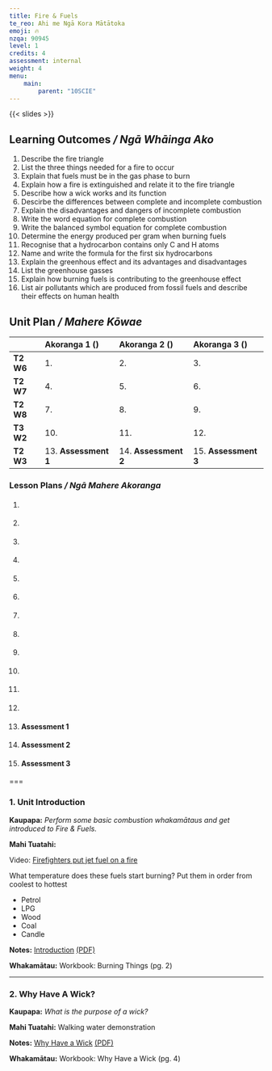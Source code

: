 ```yaml
---
title: Fire & Fuels
te_reo: Ahi me Ngā Kora Mātātoka
emoji: 🔥
nzqa: 90945
level: 1
credits: 4
assessment: internal
weight: 4
menu:
    main:
        parent: "10SCIE"
---
```


{{< slides >}}

## Learning Outcomes _/ Ngā Whāinga Ako_ 

1. Describe the fire triangle
2. List the three things needed for a fire to occur
3. Explain that fuels must be in the gas phase to burn
4. Explain how a fire is extinguished and relate it to the fire triangle
5. Describe how a wick works and its function
6. Descirbe the differences between complete and incomplete combustion
7. Explain the disadvantages and dangers of incomplete combustion
8. Write the word equation for complete combustion
9. Write the balanced symbol equation for complete combustion
10. Determine the energy produced per gram when burning fuels
11. Recognise that a hydrocarbon contains only C and H atoms
12. Name and write the formula for the first six hydrocarbons
13. Explain the greenhous effect and its advantages and disadvantages
14. List the greenhouse gasses
15. Explain how burning fuels is contributing to the greenhouse effect
16. List air pollutants which are produced from fossil fuels and describe their effects on human health

## Unit Plan _/ Mahere Kōwae_ 

|           | Akoranga 1 ()        | Akoranga 2 ()        | Akoranga 3 ()        |
|:----------|:---------------------|:---------------------|:---------------------|
| __T2 W6__ | 1.                   | 2.                   | 3.                   |
| __T2 W7__ | 4.                   | 5.                   | 6.                   |
| __T2 W8__ | 7.                   | 8.                   | 9.                   |
| __T3 W2__ | 10.                  | 11.                  | 12.                  |
| __T2 W3__ | 13. __Assessment 1__ | 14. __Assessment 2__ | 15. __Assessment 3__ |

### Lesson Plans _/ Ngā Mahere Akoranga_

1. #### 
2. #### 
3. ####
4. #### 
5. #### 
6. #### 
7. #### 
8. #### 
9. #### 
10. #### 
11. #### 
12. #### 
13. #### Assessment 1
14. #### Assessment 2
15. #### Assessment 3

===

### 1. Unit Introduction

__Kaupapa:__ _Perform some basic combustion whakamātaus and get introduced to Fire & Fuels._

__Mahi Tuatahi:__

Video: [Firefighters put jet fuel on a fire](https://www.youtube.com/watch?v=UxC2OOSEPyQ)

What temperature does these fuels start burning? Put them in order from coolest to hottest

- Petrol
- LPG
- Wood
- Coal
- Candle

__Notes:__ [Introduction](slides/1-introduction/) [(PDF)](pdfs/1-introduction.pdf)

__Whakamātau:__ Workbook: Burning Things (pg. 2)

---

### 2. Why Have A Wick?

__Kaupapa:__ _What is the purpose of a wick?_

__Mahi Tuatahi:__ Walking water demonstration

__Notes:__ [Why Have a Wick](slides/2-why-have-a-wick/) [(PDF)](pdfs/2-why-have-a-wick.pdf)

__Whakamātau:__ Workbook: Why Have a Wick (pg. 4)
